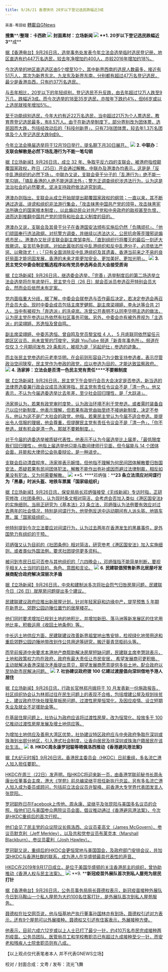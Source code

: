 ```yaml
---
title: 9/26/21 香港快讯 20岁以下登记选民跌幅近3成
---
```

`英喜-粵語組` [轉載自GNews](https://gnews.org/zh-hans/1556330/)

**搜集****/****整理：卡西欧**
![](https://assets.gnews.org/wp-content/uploads/2021/09/0926fenmian.jpg)
封面素材：立场新闻
![](https://assets.gnews.org/wp-content/uploads/2021/09/Screen-Shot-2021-09-26-at-11.19.07-AM.png)
**1. 20****岁以下登记选民跌幅近****3****成**

[据【香港电台】9月26日讯，选举事务处发表今年立法会选举临时选民登记册，地区直选有约447万名选民，较去年净增加约400人，亦较2016年增加约18%。](https://news.rthk.hk/rthk/ch/component/k2/1612333-20210926.htm)

[今次选举的地区直选选区由5个增至10个，其中新界西南的选民人数最多，接近有51万人，其次为新界东北、九龙东及新界东南，分别都有超过47万名登记选民，最少是香港岛西，只有约37万名选民。](https://news.rthk.hk/rthk/ch/component/k2/1612333-20210926.htm)

[与去年相比，20岁以下的年轻组别，登记选民不升反跌，由去年超过12万人跌至9万几，跌幅近3成。而今次选举的18至35岁选民，亦按年下跌约4%，但66岁或以上选民就按年增加5%。](https://news.rthk.hk/rthk/ch/component/k2/1612333-20210926.htm)

[至于功能组别选民，今年大约有近22万名选民，当中超过21万为个人票选民，教育界登记选民最多，有8.5万人。由于在新选举制度下，部分界别改为团体票，选民因而大跌，包括经改动后的「科技创新界」，只有73张团体票，较去年1.3万名团体及个人登记选民大跌9成9。](https://news.rthk.hk/rthk/ch/component/k2/1612333-20210926.htm)

[今年立法会换届选举将于12月19日举行，提名期下月30日展开。](https://news.rthk.hk/rthk/ch/component/k2/1612333-20210926.htm)
![](https://assets.gnews.org/wp-content/uploads/2021/09/Screen-Shot-2021-09-26-at-11.19.17-AM.png)
**2. ****中联办：支联会解散是必然下场****乱港行为不能一笔勾销**

[据【立场新闻】9月26日讯，成立 32 年、争取平反六四的支联会，被港府指控颠覆国家政权，昨日（25日）开会通过解散。中联办及港澳办均表示，这是是「反中乱港组织的必然下场」。中联办又说，支联会骨干分子的「乱港行为」绝不能一笔勾销，「搞乱香港的人绝不能逍遥法外」；警方正调查组织涉违法行为，认为这是法治社会的必然要求，坚决支持政府依法追究到底。](https://www.thestandnews.com/politics/中聯辦支聯會解散是必然下場-亂港行為不能一筆勾銷)

[港澳办则指出，支联会从成立开始就提出颠覆国家政权的纲领；一直以来，其不断通过造谣、诽谤和组织非法游行集会，「攻击抹黑中国共产党的领导，攻击抹黑宪法所确立的国家根本制度」，以此煽动民众对共产党和中央政府的敌视甚至仇恨，进而达到推翻中国共产党的领导和社会主义制度的目的。](https://www.thestandnews.com/politics/中聯辦支聯會解散是必然下場-亂港行為不能一筆勾銷)

[港澳办又说，支联会及其骨干分子在香港国安法颁布实施后仍然「负隅顽抗」，「他们顽固奉行违法政纲，对抗警方调查，并继续以违法达义、公民抗命等歪理邪说煽惑市民」。港澳办又批评支联会副主席邹幸彤，「直到组织行将覆灭的最后一刻还大放厥词，妄言抗争到底。对如此嚣张的反中乱港组织和反中乱港分子，必须依法严惩、以儆效尤！」；「只有全面消除反中乱港组织及其遗毒，香港当前来之不易的良好局面才能巩固发展，香港的未来才能更加安全、更加美好、更加光明」。](https://www.thestandnews.com/politics/中聯辦支聯會解散是必然下場-亂港行為不能一筆勾銷)
![](https://assets.gnews.org/wp-content/uploads/2021/09/Screen-Shot-2021-09-26-at-11.19.25-AM.png)
**3. ****民主党交中委会制定甄选程序****如有党员参选再会员大会接受质询**

[据【立场新闻】9月26日讯，继选委会选举，「完善」选举制度后的第二场选举立法会选举将在年底举行，民主党今日（26 日）就会否派员参选召开特别会员大会，然而会后依然未有定案。](https://www.thestandnews.com/politics/a-未得民主黨特別會員大會-主選派鄺俊宇)

[党内面临重大分歧，据了解，中委会会就参选与否作最后决定，若决定参选会再召开会员大会。现时中委会成员包括主席罗健熙、副主席梁翊婷、李永达等合共 21人，当中有被视为「弃选派」的冼卓岚。冼曾公开表明不认同李华明主选的做法，认为民主党在参选以外依然有社区事务可做。另外，中委会亦有被外界视为「主选派」的梁翊婷、苏逸恒及曾自鸣。](https://www.thestandnews.com/politics/a-未得民主黨特別會員大會-主選派鄺俊宇)

[副主席梁翊婷、中委苏逸恒、曾自鸣及党员黎宝桂 4 人， 5 月底联同依然留任元朗区区议员、尚未宣誓的邝俊宇，另辟 YouTube 频道「新青年事务所」。频道在仅仅 3 个月期间发布 29 条影片，被视为是「另起炉灶」参选的迹象。](https://www.thestandnews.com/politics/a-未得民主黨特別會員大會-主選派鄺俊宇)

[而主张民主党参选的元老李华明，在会前则形容自己为少数支持参选者，表示尽管政治空间狭窄，民主党作为参政的政党，应以参选为目的，才能达致监察政府。](https://www.thestandnews.com/politics/a-未得民主黨特別會員大會-主選派鄺俊宇)
![](https://assets.gnews.org/wp-content/uploads/2021/09/Screen-Shot-2021-09-26-at-11.19.36-AM.png)
**4. ****汤家骅：立法会是否清一色****民主党有责任****不要赖制度**

[据【立场新闻】9月26日讯，民主党下午会举行会员大会决定是否参选，新当选的法律界选委兼行政会议成员汤家骅指，民主党有责任令议会不是「清一色」。他又表示，不认为今届选委选举比去年差，至少社会回归理性，是「大跃进」。](https://www.thestandnews.com/politics/湯家驊立法會是否清一色-民主黨有責任-不要賴制度)

[汤家骅认为，若果有政党审时度势，认为政治环境不利于党参选，或者需时装备自己以应付新制度，他表示理解，但若果有政党由始至终不接纳新制度，决定不参与，他认为这不是广大社会的政党，他指，若果民主党认为今届不适合参选，能提出令人信服的理据，他会尊重，但提醒民主党有责任令议会不是「清一色」，「你不参选，就有机会是清一色，那就不要赖制度。」](https://www.thestandnews.com/politics/湯家驊立法會是否清一色-民主黨有責任-不要賴制度)

[对于今届的选委选举被质疑代表性，他表示不认为今届选举比上届差，「最低限度我们回归理性」，他指上届选举他只能与数间律师行见面，但今届能与 14 个团体会面，并能和大律师公会执委辩论，是一种进步。](https://www.thestandnews.com/politics/湯家驊立法會是否清一色-民主黨有責任-不要賴制度)

[支联会启动清盘程序，汤家骅表示婉惜，但他指不理解为何民间团体解散要归咎国安法，质疑若果有民间团体犯法，解散不能作出弥补或因而避过法律制裁，相反如果没有犯法，又为何需要解散。](https://www.thestandnews.com/politics/湯家驊立法會是否清一色-民主黨有責任-不要賴制度)
![](https://assets.gnews.org/wp-content/uploads/2021/09/Screen-Shot-2021-09-26-at-11.19.44-AM.png)
**5. ****邓炳强：****23 ****条立法须应对间谍行为****「黑暴」时派头盔、地铁车票属「国家级组织」**

[据【立场新闻】9月26日讯，保安局局长邓炳强接受《无线新闻》专访时指，正研究修改《社团条例》，认为现时条文相对简洁，会考虑会否加入类似《港区国安法》的实施细则。当局正研究为《基本法》23 条立法，邓炳强认为法例要有效应对过去两年的社会情况，特别是间谍行为，他举例反送中运动期间有人派头盔、地铁车票，属「国家级组织」。](https://www.thestandnews.com/politics/鄧炳強23-條立法須應對間諜行為-黑暴時派頭盔地鐵車票屬國家級組織)

[他特别提到今次立法要应对间谍行为，认为过去两年在香港发生的黑暴事件，是外国势力有组织的干预。](https://www.thestandnews.com/politics/鄧炳強23-條立法須應對間諜行為-黑暴時派頭盔地鐵車票屬國家級組織)

[邓炳强又认为目前的《社团条例》相对简洁，研究参考《港区国安法》加入实施细则，或者类似外国法例，要求社团提供更多资料。](https://www.thestandnews.com/politics/鄧炳強23-條立法須應對間諜行為-黑暴時派頭盔地鐵車票屬國家級組織)

[被问到市民日后可否参与其他组织的「六四晚会」，邓炳强指不能简单判断，要视乎相关人士当时的目的、角色、意图和言论。](https://www.thestandnews.com/politics/鄧炳強23-條立法須應對間諜行為-黑暴時派頭盔地鐵車票屬國家級組織)
![](https://assets.gnews.org/wp-content/uploads/2021/09/Screen-Shot-2021-09-26-at-11.19.53-AM.png)
**6. ****民建联倡预售新界北居屋****吁发展商配合政府解决深层次矛盾**

[据【立场新闻】9月26日讯，中央和建制派多次将社会怨气归咎房屋问题，民建联今日（26 日）就屋房问题提出多个建议。](https://www.thestandnews.com/politics/民建聯倡預售新界北居屋-籲發展商配合政府解決深層次矛盾)

[民建联建议政府应推出新居屋计划，针对年轻家庭和边缘中产，提早预售 5 年期在新界北、郊野公园边陲位置竹的居屋楼花。](https://www.thestandnews.com/politics/民建聯倡預售新界北居屋-籲發展商配合政府解決深層次矛盾)

[他们同时要求增加已规划土地的地积比，并增加新田、落马洲等新发展区的住宅用地比率，积极运用《收回土地条例》等。](https://www.thestandnews.com/politics/民建聯倡預售新界北居屋-籲發展商配合政府解決深層次矛盾)

[中长远土地供应方面，民建联建议改善新界祖堂地出售安排，检视绿化地带用途和重启郊野公园边陲地带改划作公共用途等研究，搬迁葵青货柜码头等。](https://www.thestandnews.com/politics/民建聯倡預售新界北居屋-籲發展商配合政府解決深層次矛盾)

[而早前报道中央要求本港地产商帮助解决房屋短缺问题，民建联主席李慧琼表示，土地和政策权力均在政府，政府有最大责任让市民安居， 希望发展商可更积极、主动就解决香港深层次矛盾提出意见，期望发展商愿意提供多些土地，配合政府以至协助市民解决问题。](https://www.thestandnews.com/politics/民建聯倡預售新界北居屋-籲發展商配合政府解決深層次矛盾)
![](https://assets.gnews.org/wp-content/uploads/2021/09/Screen-Shot-2021-09-26-at-11.20.02-AM.png)
**7. ****社协建议政府拨**** 100 ****亿建过渡屋****倡向深圳借地予港人居住**

[据【立场新闻】9月26日讯，行政长官林郑月娥将于 10 月发表新一份施政报告，社区组织协会认为林郑过往在民生问题上的表现不合格，包括增建公屋及规划扶贫上，建议政府尽快处理笼屋板房问题、过渡性房屋恒常化，及因应疫情、设立短期失业及就业不足援助金等。](https://www.thestandnews.com/society/社協建議政府撥-100-億建過渡屋-倡向深圳借地予港人居住)

[在基层住屋问题上，社协认为政府应该将过渡性房屋，改为恒常化、投放多于 100 亿推动过渡性房屋发展及增土地供应等。](https://www.thestandnews.com/society/社協建議政府撥-100-億建過渡屋-倡向深圳借地予港人居住)

[为增加土地供应及善用大湾区优势，社协建议特区政府应与中央政府争取在深圳或珠海划出部分地区，引入港式社会制度，让香向居民及持深圳或珠海户籍居民在该处生活。](https://www.thestandnews.com/society/社協建議政府撥-100-億建過渡屋-倡向深圳借地予港人居住)
![](https://assets.gnews.org/wp-content/uploads/2021/09/Screen-Shot-2021-09-26-at-11.20.12-AM.png)
**8. HKDC****周永康罗冠聪等晤佩洛西****推动《香港避风港法案》**

[据【大纪元时报】9月26日讯，香港民主委员会（HKDC）日前重组，多名流亡港人加入担任要职。](https://hk.epochtimes.com/news/2021-09-26/50354732)

[HKDC在周三（22日）发声明，指HKDC将迎来新一页，由香港学联前秘书长周永康出任董事会主席，港大《学苑》前总编梁继平担任新执行总监，另有多名流亡港人加入成为委员或顾问，包括前立法会议员许智峰、前香港大专学界代表团发言人张昆阳。](https://hk.epochtimes.com/news/2021-09-26/50354732)

[罗冠聪昨日在Facebook上传他、周永康、梁继平及张昆阳与美国多名议员的合照，指他们已与美国参众两院议员会面，倡议推动通过《香港避风港法案》，今次是HKDC重组后的首次行程。](https://hk.epochtimes.com/news/2021-09-26/50354732)

[他们会见了民主党的众议院议长佩洛西、众议员麦高文（James McGovern）、参议员默克利（Jeff Merkley），以及共和党参议员布莱克本（Marshall Blackburn）、参议员霍利（Josh Hawley）。](https://hk.epochtimes.com/news/2021-09-26/50354732)

[罗冠聪又说，重组后的HKDC会更恒常地与美国国会，及政府部门安排会议，并加深HKDC与香港社群的联系，成为港人在华盛顿最具代表性的声音。](https://hk.epochtimes.com/news/2021-09-26/50354732)

[HKDC在2019年9月17日成立，是位于美国华盛顿的关注香港民主的组织，曾协助推动《香港人权与民主法案》。](https://hk.epochtimes.com/news/2021-09-26/50354732)
![](https://assets.gnews.org/wp-content/uploads/2021/09/Screen-Shot-2021-09-26-at-11.20.22-AM.png)
**9. ****新冠疫苗外展队首次到私人屋苑为居民打针**

[据【香港电台】9月26日讯，公务员事务局局长聂德权表示，新冠疫苗接种外展队今日到马鞍山一个私人屋苑为大约100名住客打针，是外展队首次到私人屋苑服务。](https://news.rthk.hk/rthk/ch/component/k2/1612342-20210926.htm)

[聂德权在社交网页说，他与恒基地产执行董事孙国林亦有到场，聂德权引述对方表示，还有9个屋苑可以外展接种。聂德权又引述有住客表示，外展接种方便。](https://news.rthk.hk/rthk/ch/component/k2/1612342-20210926.htm)

[他表示，目前六成六12岁或以上人士已打了最少一针，约410万名市民完成接种两剂疫苗。公务员团队、医管局员工和学校教职员已有超过九成接种至少一针，而安老和残疾人士院舍职员则有八成。](https://news.rthk.hk/rthk/ch/component/k2/1612342-20210926.htm)

【以上观点仅代表笔者本人 并不代表GNEWS立场】

校对 / 封面合成：文粤 / 发布：流光飞舞
